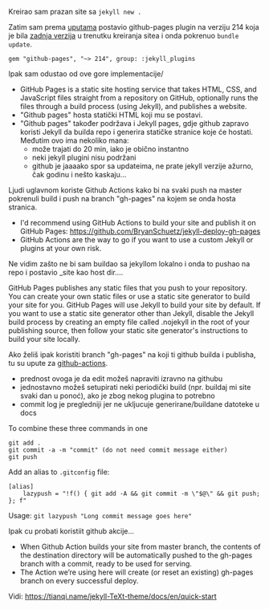 Kreirao sam prazan site sa `jekyll new .`

Zatim sam prema [uputama][instructions] postavio github-pages plugin na verziju 214 koja je bila [zadnja verzija][gp-version] u trenutku kreiranja sitea i onda pokrenuo `bundle update`.

```
gem "github-pages", "~> 214", group: :jekyll_plugins
```

Ipak sam odustao od ove gore implementacije/

 * GitHub Pages is a static site hosting service that takes HTML, CSS, and JavaScript files straight from a repository on GitHub, optionally runs the files through a build process (using Jekyll), and publishes a website. 
 * "Github pages" hosta statički HTML koji mu se postavi. 
 * "Github pages" također podržava i Jekyll pages, gdje github zapravo koristi Jekyll da builda repo i generira statičke stranice koje će hostati. Međutim ovo ima nekoliko mana:
	- može trajati do 20 min, iako je obično instantno
	- neki jekyll plugini nisu podržani
	- github je jaaaako spor sa updateima, ne prate jekyll verzije ažurno, čak godinu i nešto kaskaju…

Ljudi uglavnom koriste Github Actions kako bi na svaki push na master pokrenuli build i push na branch "gh-pages" na kojem se onda hosta stranica. 
 * I'd recommend using GitHub Actions to build your site and publish it on GitHub Pages: https://github.com/BryanSchuetz/jekyll-deploy-gh-pages
 * GitHub Actions are the way to go if you want to use a custom Jekyll or plugins at your own risk.

Ne vidim zašto ne bi sam buildao sa jekyllom lokalno i onda to pushao na repo i postavio _site kao host dir....


GitHub Pages publishes any static files that you push to your repository. You can create your own static files or use a static site generator to build your site for you. 
GitHub Pages will use Jekyll to build your site by default. If you want to use a static site generator other than Jekyll, disable the Jekyll build process by creating an empty file called .nojekyll in the root of your publishing source, then follow your static site generator's instructions to build your site locally.

Ako želiš ipak koristiti branch "gh-pages" na koji ti github builda i publisha, tu su upute za [github-actions][github-actions].
 * prednost ovoga je da edit možeš napraviti izravno na githubu
 * jednostavno možeš setupirati neki periodički build (npr. buildaj mi site svaki dan u ponoć), ako je zbog nekog plugina to potrebno
 * commit log je pregledniji jer ne ukljucuje generirane/buildane datoteke u docs

To combine these three commands in one
```
git add .
git commit -a -m "commit" (do not need commit message either)
git push
```
Add an alias to `.gitconfig` file:
```
[alias]
    lazypush = "!f() { git add -A && git commit -m \"$@\" && git push; }; f"
```



Usage: `git lazypush "Long commit message goes here"`



Ipak cu probati koristiit github akcije...
 * When Github Action builds your site from master branch, the contents of the destination directory will be automatically pushed to the gh-pages branch with a commit, ready to be used for serving.
 * The Action we’re using here will create (or reset an existing) gh-pages branch on every successful deploy.



Vidi: https://tianqi.name/jekyll-TeXt-theme/docs/en/quick-start

[instructions]: https://docs.github.com/en/pages/setting-up-a-github-pages-site-with-jekyll/creating-a-github-pages-site-with-jekyll#creating-a-repository-for-your-site
[gp-version]: https://pages.github.com/versions/
[github-actions]: https://jekyllrb.com/docs/continuous-integration/github-actions/